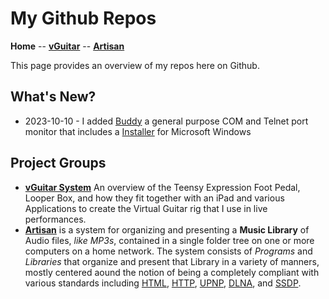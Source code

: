 # My Github Repos

**Home** --
[**vGuitar**](vGuitar.md) --
[**Artisan**](Artisan.md)


This page provides an overview of my repos here on Github.

## What's New?

- 2023-10-10 - I added
[Buddy](https://github.com/phorton1/base-apps-buddy) a
general purpose COM and Telnet port monitor that
includes a [Installer](https://github.com/phorton1/base-apps-buddy/tree/master/releases)
for Microsoft Windows


## Project Groups

- [**vGuitar System**](vGuitar.md)
  An overview of the Teensy Expression Foot Pedal, Looper Box, and how they
  fit together with an iPad and various Applications to create the
  Virtual Guitar rig that I use in live performances.
- [**Artisan**](Artisan.md)
  is a system for organizing and presenting a **Music Library** of
  Audio files, *like MP3s*, contained in a single folder tree on one or
  more computers on a home network.
  The system consists of *Programs* and *Libraries* that organize and
  present that Library in a variety of manners, mostly centered aound
  the notion of being a completely compliant with various standards
  including
  [HTML](https://en.wikipedia.org/wiki/HTML),
  [HTTP](https://en.wikipedia.org/wiki/HTTP),
  [UPNP](https://en.wikipedia.org/wiki/Universal_Plug_and_Play),
  [DLNA](https://en.wikipedia.org/wiki/DLNA), and
  [SSDP](https://en.wikipedia.org/wiki/Simple_Service_Discovery_Protocol).
